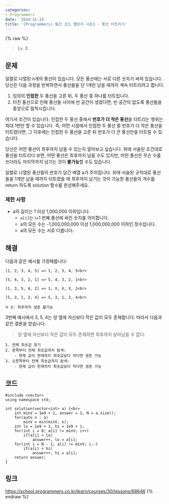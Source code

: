 ```yaml
---
categories:
- Programmers
date: '2024-11-14'
title: '[Programmers] 월간 코드 챌린지 시즌1 - 풍선 터트리기'
---
```


{% raw %}
> Lv. 3<br>

## 문제
일렬로 나열된 n개의 풍선이 있습니다. 모든 풍선에는 서로 다른 숫자가 써져 있습니다. 당신은 다음 과정을 반복하면서 풍선들을 단 1개만 남을 때까지 계속 터트리려고 합니다.

1.  임의의  **인접한**  두 풍선을 고른 뒤, 두 풍선 중 하나를 터트립니다.
2.  터진 풍선으로 인해 풍선들 사이에 빈 공간이 생겼다면, 빈 공간이 없도록 풍선들을 중앙으로 밀착시킵니다.

여기서 조건이 있습니다. 인접한 두 풍선 중에서  **번호가 더 작은 풍선**을 터트리는 행위는 최대 1번만 할 수 있습니다. 즉, 어떤 시점에서 인접한 두 풍선 중 번호가 더 작은 풍선을 터트렸다면, 그 이후에는 인접한 두 풍선을 고른 뒤 번호가 더 큰 풍선만을 터트릴 수 있습니다.

당신은 어떤 풍선이 최후까지 남을 수 있는지 알아보고 싶습니다. 위에 서술된 조건대로 풍선을 터트리다 보면, 어떤 풍선은 최후까지 남을 수도 있지만, 어떤 풍선은 무슨 수를 쓰더라도 마지막까지 남기는 것이  **불가능**할 수도 있습니다.

일렬로 나열된 풍선들의 번호가 담긴 배열 a가 주어집니다. 위에 서술된 규칙대로 풍선들을 1개만 남을 때까지 터트렸을 때 최후까지 남기는 것이 가능한 풍선들의 개수를 return 하도록 solution 함수를 완성해주세요.

### 제한 사항
-   a의 길이는 1 이상 1,000,000 이하입니다.
    -   `a[i]`는 i+1 번째 풍선에 써진 숫자를 의미합니다.
    -   a의 모든 수는 -1,000,000,000 이상 1,000,000,000 이하인 정수입니다.
    -   a의 모든 수는 서로 다릅니다.

## 해결
다음과 같은 예시를 가정해봅니다:
```
[1, 2, 3, 4, 5] => 1, 2, 3, 4, 5<br>

[5, 4, 3, 2, 1] => 5, 4, 3, 2, 1<br>

[1, 3, 5, 4, 2] => 1, X, X, X, 2<br>

[5, 3, 1, 2, 4] => 5, 3, 1, 2, 4<br>

※ X: 최후까지 생존 불가능
```

3번째 예시에서 3, 5, 4는 양 옆에 자신보다 작은 값이 모두 존재합니다. 따라서 다음과 같은 결론을 얻습니다:
> 양 옆에 자신보다 작은 값이 모두 존재하면 최후까지 살아남을 수 없다.<br>

```
1. 전체 최솟값 찾기
2. 왼쪽부터 전체 최솟값까지 탐색:
	- 현재 값이 현재까지 최솟값보다 작다면 생존 가능
3. 오른쪽부터 전체 최솟값까지 탐색:
	- 현재 값이 현재까지 최솟값보다 작다면 생존 가능
```

## 코드
```
#include <vector>
using namespace std;

int solution(vector<int> a) {<br>
    int minV = 1e9 + 1, answer = 1, N = a.size();
    for(auto n : a)
        minV = min(minV, n);
    int lo = 1e9 + 1, hi = 1e9 + 1;
    for(int i = 0; a[i] != minV; i++)
        if(a[i] < lo)
            answer++, lo = a[i];
    for(int i = N - 1; a[i] != minV; i--)
        if(a[i] < hi)
            answer++, hi = a[i];
    return answer;
}
```

## 링크
https://school.programmers.co.kr/learn/courses/30/lessons/68646
{% endraw %}